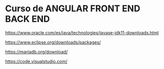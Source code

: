 # Curso de ANGULAR FRONT END BACK END

https://www.oracle.com/es/java/technologies/javase-jdk11-downloads.html


https://www.eclipse.org/downloads/packages/


https://mariadb.org/download/


https://code.visualstudio.com/


